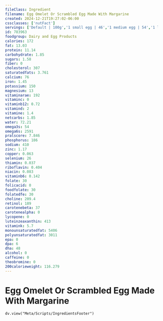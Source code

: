 ```yaml
---
fileClass: Ingredient
filename: Egg Omelet Or Scrambled Egg Made With Margarine
created: 2024-12-21T19:27:02-06:00
cssclasses: ['nutFact']
servings: ['Default | 100g','1 small egg | 46','1 medium egg | 54','1 large egg | 61','1 extra large egg | 68','1 jumbo | 77','1 egg, ns as to size | 61','1 cup | 214']
id: 783963
foodgroup: Dairy and Egg Products 
calories: 172
fat: 13.03
protein: 11.14
carbohydrate: 1.85
sugars: 1.58
fiber: 0
cholesterol: 307
saturatedfats: 3.761
calcium: 76
iron: 1.45
potassium: 150
magnesium: 13
vitaminarae: 192
vitaminc: 0
vitaminb12: 0.72
vitamind: 2
vitamine: 1.4
netcarbs: 1.85
water: 72.21
omega3s: 54
omega6s: 2591
pralscore: 7.846
phosphorus: 186
sodium: 410
zinc: 1.17
copper: 0.063
selenium: 26
thiamin: 0.037
riboflavin: 0.404
niacin: 0.083
vitaminb6: 0.142
folate: 30
folicacid: 0
foodfolate: 30
folatedfe: 30
choline: 209.4
retinol: 189
carotenebeta: 37
carotenealpha: 0
lycopene: 0
luteinzeaxanthin: 413
vitamink: 5.7
monounsaturatedfat: 5406
polyunsaturatedfat: 3011
epa: 0
dpa: 6
dha: 48
alcohol: 0
caffeine: 0
theobromine: 0
200calorieweight: 116.279
---
```


# Egg Omelet Or Scrambled Egg Made With Margarine

```dataviewjs
dv.view("Meta/Scripts/IngredientsFooter")
```